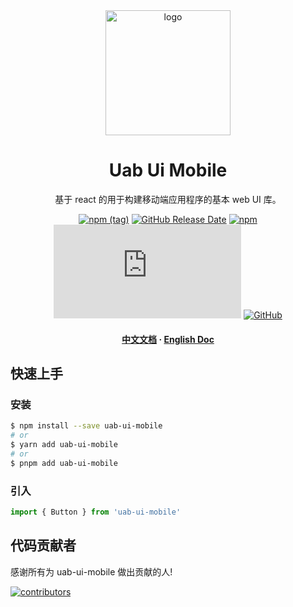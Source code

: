 <div align="center">
  <img src="https://avatars.githubusercontent.com/u/73016681?s=200&v=4" alt="logo" width="200" height="auto" />
  <h1>Uab Ui Mobile</h1>
  <p>基于 react 的用于构建移动端应用程序的基本 web UI 库。</p>

[![npm (tag)](https://img.shields.io/npm/v/uab-ui-mobile)](https://www.npmjs.com/package/uab-ui-mobile) [![GitHub Release Date](https://img.shields.io/github/release-date/uabjs/uab-ui-mobile)](https://github.com/uabjs/uab-ui-mobilee/releases) [![npm](https://img.shields.io/npm/dw/uab-ui-mobile)](https://www.npmjs.com/package/uab-ui-mobile) [![gzip size](https://img.badgesize.io/https:/unpkg.com/antd-mobile/umd/antd-mobile.js?label=gzip%20size&compression=gzip)](https://unpkg.com/browse/antd-mobile@5/umd/antd-mobile.js) [![GitHub](https://img.shields.io/github/license/uabjs/uab-ui-mobile)](https://github.com/uabjs/uab-ui-mobile)

  <h4>
    <a href="https://uab-ui-mobile.netlify.app/">中文文档</a>
    <span> · </span>
    <a href="https://uab-ui-mobile.netlify.app/en">English Doc</a>
  </h4>
</div>

## 快速上手

### 安装

```bash
$ npm install --save uab-ui-mobile
# or
$ yarn add uab-ui-mobile
# or
$ pnpm add uab-ui-mobile
```

### 引入

```js
import { Button } from 'uab-ui-mobile'
```

## 代码贡献者

感谢所有为 uab-ui-mobile 做出贡献的人!

<a href="https://github.com/uabjs/uab-ui-mobile/graphs/contributors">
  <img src="https://opencollective.com/uab-ui-mobile/contributors.svg?width=960&button=false" alt="contributors" />
</a>
